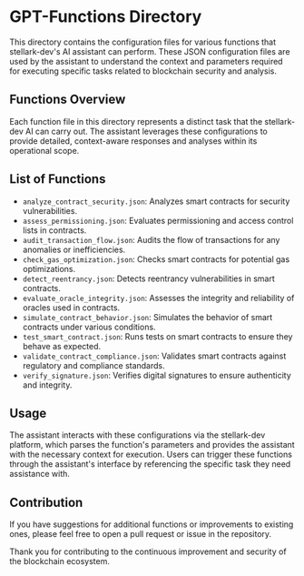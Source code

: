 # GPT-Functions Directory

This directory contains the configuration files for various functions that stellark-dev's AI assistant can perform. These JSON configuration files are used by the assistant to understand the context and parameters required for executing specific tasks related to blockchain security and analysis.

## Functions Overview

Each function file in this directory represents a distinct task that the stellark-dev AI can carry out. The assistant leverages these configurations to provide detailed, context-aware responses and analyses within its operational scope.

## List of Functions

- `analyze_contract_security.json`: Analyzes smart contracts for security vulnerabilities.
- `assess_permissioning.json`: Evaluates permissioning and access control lists in contracts.
- `audit_transaction_flow.json`: Audits the flow of transactions for any anomalies or inefficiencies.
- `check_gas_optimization.json`: Checks smart contracts for potential gas optimizations.
- `detect_reentrancy.json`: Detects reentrancy vulnerabilities in smart contracts.
- `evaluate_oracle_integrity.json`: Assesses the integrity and reliability of oracles used in contracts.
- `simulate_contract_behavior.json`: Simulates the behavior of smart contracts under various conditions.
- `test_smart_contract.json`: Runs tests on smart contracts to ensure they behave as expected.
- `validate_contract_compliance.json`: Validates smart contracts against regulatory and compliance standards.
- `verify_signature.json`: Verifies digital signatures to ensure authenticity and integrity.

## Usage

The assistant interacts with these configurations via the stellark-dev platform, which parses the function's parameters and provides the assistant with the necessary context for execution. Users can trigger these functions through the assistant's interface by referencing the specific task they need assistance with.

## Contribution

If you have suggestions for additional functions or improvements to existing ones, please feel free to open a pull request or issue in the repository.

Thank you for contributing to the continuous improvement and security of the blockchain ecosystem.
